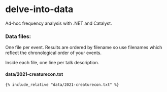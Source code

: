 # delve-into-data
Ad-hoc frequency analysis with .NET and Catalyst.



### Data files:

One file per event. Results are ordered by filename so use filenames which reflect the chronological order of your events.

Inside each file, one line per talk description.

#### data/2021-creaturecon.txt

```
{% include_relative "data/2021-creaturecon.txt" %}
```







